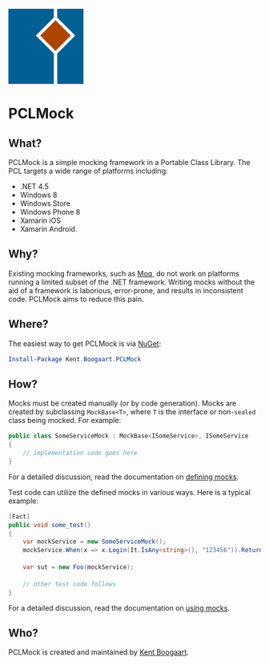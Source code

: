 ![Logo](Logo150x150.png "Logo")

# PCLMock

## What?
 
PCLMock is a simple mocking framework in a Portable Class Library. The PCL targets a wide range of platforms including:

* .NET 4.5
* Windows 8
* Windows Store
* Windows Phone 8
* Xamarin iOS
* Xamarin Android.

## Why?

Existing mocking frameworks, such as [Moq](https://github.com/Moq/moq4), do not work on platforms running a limited subset of the .NET framework. Writing mocks without the aid of a framework is laborious, error-prone, and results in inconsistent code. PCLMock aims to reduce this pain.

## Where?

The easiest way to get PCLMock is via [NuGet](http://www.nuget.org/packages/Kent.Boogaart.PCLMock/):

```PowerShell
Install-Package Kent.Boogaart.PCLMock
```

## How?

Mocks must be created manually (or by code generation). Mocks are created by subclassing `MockBase<T>`, where `T` is the interface or non-`sealed` class being mocked. For example:

```C#
public class SomeServiceMock : MockBase<ISomeService>, ISomeService
{
    // implementation code goes here
}
```

For a detailed discussion, read the documentation on [defining mocks](Doc/defining-mocks.md).

Test code can utilize the defined mocks in various ways. Here is a typical example:

```C#
[Fact]
public void some_test()
{
    var mockService = new SomeServiceMock();
	mockService.When(x => x.Login(It.IsAny<string>(), "123456")).Return(true);

    var sut = new Foo(mockService);

    // other test code follows
}
```

For a detailed discussion, read the documentation on [using mocks](Doc/using-mocks.md).

## Who?

PCLMock is created and maintained by [Kent Boogaart](http://kent-boogaart.com).